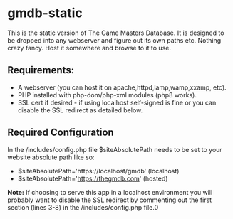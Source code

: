 # gmdb-static
This is the static version of The Game Masters Database. 
It is designed to be dropped into any webserver and figure out its own paths etc. 
Nothing crazy fancy. Host it somewhere and browse to it to use.

## Requirements:
- A webserver (you can host it on apache,httpd,lamp,wamp,xxamp, etc).  
- PHP installed with php-dom/php-xml modules (php8 works).
- SSL cert if desired - if using localhost self-signed is fine or you can disable the SSL redirect as detailed below.

## Required Configuration
In the /includes/config.php file $siteAbsolutePath needs to be set to your website absolute path like so:
- $siteAbsolutePath='https://localhost/gmdb' 	(localhost)
- $siteAbsolutePath='https://thegmdb.com' 		(hosted)

**Note:**
If choosing to serve this app in a localhost environment you will probably want to disable the SSL redirect by commenting out the first section (lines 3-8) in the /includes/config.php file.0